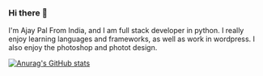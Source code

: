 ### Hi there 👋

I'm Ajay Pal From India, and I am full stack developer in python. I really  enjoy learning languages and frameworks, as well as work in wordpress.
I also enjoy the photoshop and photot design.

[![Anurag's GitHub stats](https://github-readme-stats.vercel.app/api?username=Ajay-pal)](https://github.com/anuraghazra/github-readme-stats)
